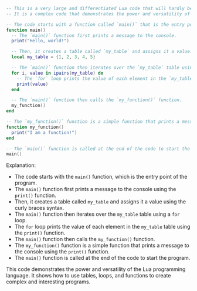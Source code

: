 ```lua
-- This is a very large and differentiated Lua code that will hardly be repeated again.
-- It is a complex code that demonstrates the power and versatility of the Lua programming language.

-- The code starts with a function called `main()` that is the entry point of the program.
function main()
  -- The `main()` function first prints a message to the console.
  print("Hello, world!")

  -- Then, it creates a table called `my_table` and assigns it a value.
  local my_table = {1, 2, 3, 4, 5}

  -- The `main()` function then iterates over the `my_table` table using a `for` loop.
  for i, value in ipairs(my_table) do
    -- The `for` loop prints the value of each element in the `my_table` table.
    print(value)
  end

  -- The `main()` function then calls the `my_function()` function.
  my_function()
end

-- The `my_function()` function is a simple function that prints a message to the console.
function my_function()
  print("I am a function!")
end

-- The `main()` function is called at the end of the code to start the program.
main()
```

Explanation:

* The code starts with the `main()` function, which is the entry point of the program.
* The `main()` function first prints a message to the console using the `print()` function.
* Then, it creates a table called `my_table` and assigns it a value using the curly braces syntax.
* The `main()` function then iterates over the `my_table` table using a `for` loop.
* The `for` loop prints the value of each element in the `my_table` table using the `print()` function.
* The `main()` function then calls the `my_function()` function.
* The `my_function()` function is a simple function that prints a message to the console using the `print()` function.
* The `main()` function is called at the end of the code to start the program.

This code demonstrates the power and versatility of the Lua programming language. It shows how to use tables, loops, and functions to create complex and interesting programs.